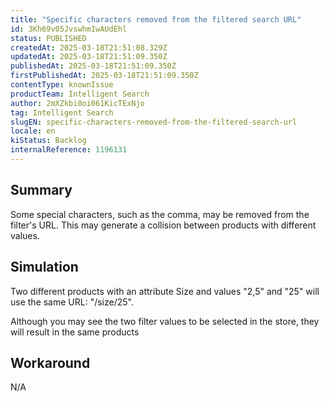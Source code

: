 ```yaml
---
title: "Specific characters removed from the filtered search URL"
id: 3Kh69v05JvswhmIwAUdEhl
status: PUBLISHED
createdAt: 2025-03-18T21:51:08.329Z
updatedAt: 2025-03-18T21:51:09.350Z
publishedAt: 2025-03-18T21:51:09.350Z
firstPublishedAt: 2025-03-18T21:51:09.350Z
contentType: knownIssue
productTeam: Intelligent Search
author: 2mXZkbi0oi061KicTExNjo
tag: Intelligent Search
slugEN: specific-characters-removed-from-the-filtered-search-url
locale: en
kiStatus: Backlog
internalReference: 1196131
---
```


## Summary


Some special characters, such as the comma, may be removed from the filter's URL. This may generate a collision between products with different values.


##

## Simulation



Two different products with an attribute Size and values "2,5" and "25" will use the same URL: "/size/25".

Although you may see the two filter values to be selected in the store, they will result in the same products


##

## Workaround


N/A




